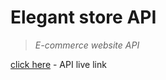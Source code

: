 # Elegant store API

> _E-commerce website API_

[click here](https://elegant-store-api.herokuapp.com/) - API live link
